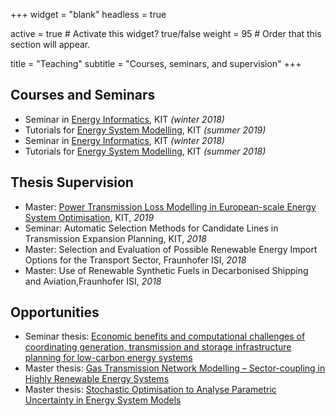 +++
widget = "blank"
headless = true

active = true  # Activate this widget? true/false
weight = 95  # Order that this section will appear.

title = "Teaching"
subtitle = "Courses, seminars, and supervision"
+++

## Courses and Seminars

* Seminar in [Energy Informatics](https://i11www.iti.kit.edu/teaching/winter2019/energieinformatikseminar/index), KIT *(winter 2018)*
* Tutorials for [Energy System Modelling](https://nworbmot.org/courses/esm-2019/), KIT *(summer 2019)*
* Seminar in [Energy Informatics](https://i11www.iti.kit.edu/teaching/winter2018/energieseminar/index), KIT *(winter 2018)*
* Tutorials for [Energy System Modelling](https://nworbmot.org/courses/esm-2018/), KIT *(summer 2018)*

## Thesis Supervision

* Master: [Power Transmission Loss Modelling in European-scale Energy System Optimisation](https://www.iai.kit.edu/2552_2589.php), KIT, *2019*
* Seminar: Automatic Selection Methods for Candidate Lines in Transmission Expansion Planning, KIT, *2018*
* Master: Selection and Evaluation of Possible Renewable Energy Import Options for the Transport Sector, Fraunhofer ISI, *2018*
* Master: Use of Renewable Synthetic Fuels in Decarbonised Shipping and Aviation,Fraunhofer ISI, *2018*

## Opportunities

* Seminar thesis: [Economic benefits and computational challenges of coordinating generation, transmission and storage infrastructure planning for low-carbon energy systems](http://go.wiwi.kit.edu/EI-WS2019-20)
* Master thesis: [Gas Transmission Network Modelling – Sector-coupling in Highly Renewable Energy Systems](https://www.iai.kit.edu/2552_2588.php)
* Master thesis: [Stochastic Optimisation to Analyse Parametric Uncertainty in Energy System Models](https://www.iai.kit.edu/2552_2748.php)

